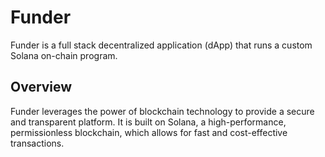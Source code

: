 # Funder

Funder is a full stack decentralized application (dApp) that runs a custom Solana on-chain program. 

## Overview

Funder leverages the power of blockchain technology to provide a secure and transparent platform. It is built on Solana, a high-performance, permissionless blockchain, which allows for fast and cost-effective transactions.